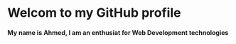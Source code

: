 # Welcom to my GitHub profile
#### My name is Ahmed, I am an enthusiat for Web Development technologies
